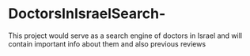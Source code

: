 # DoctorsInIsraelSearch-

This project would serve as a search engine of doctors in Israel and will contain important info about them and also previous reviews
